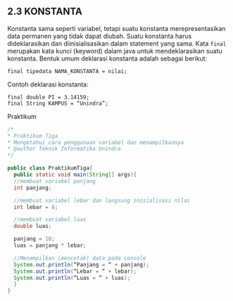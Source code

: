 ## **2.3	KONSTANTA**
Konstanta sama seperti variabel, tetapi suatu konstanta merepresentasikan data permanen yang tidak dapat diubah. Suatu konstanta harus dideklarasikan dan diinisialisasikan dalam statement yang sama. Kata  `final` merupakan kata kunci (keyword) dalam  java  untuk  mendeklarasikan suatu konstanta. Bentuk umum deklarasi konstanta adalah sebagai berikut:

    final tipedata NAMA_KONSTANTA = nilai;

Contoh deklarasi konstanta:

    final double PI = 3.14159;
    final String KAMPUS = “Unindra”;

Praktikum
```java
/*
* Praktikum Tiga
* Mengetahui cara penggunaan variabel dan menampilkannya
* @author Teknik Informatika Unindra
*/

public class PraktikumTiga{
  public static void main(String[] args){
  //membuat variabel panjang
  int panjang;

  //membuat variabel lebar dan langsung inisialisasi nilai
  int lebar = 8;

  //membuat variabel luas
  double luas;

  panjang = 10;
  luas = panjang * lebar;

  //Menampilkan (mencetak) data pada console
  System.out.println(“Panjang = “ + panjang);
  System.out.println(“Lebar = “ + lebar);
  System.out.println(“Luas = “ + luas);
  }
}

```